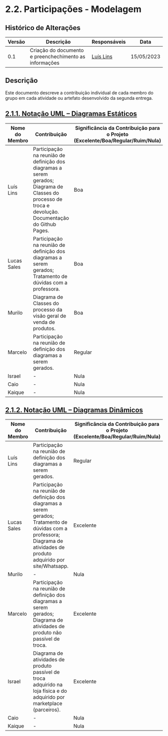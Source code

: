 # 2.2. Participações - Modelagem

## Histórico de Alterações

| Versão | Descrição                                              | Responsáveis                                 | Data       |
| ------ | ------------------------------------------------------ | -------------------------------------------- | ---------- |
| 0.1    | Criação do documento e preenchechimento as informações | [Luís Lins](https://github.com/luisgaboardi) | 15/05/2023 |

## Descrição

Este documento descreve a contribuição individual de cada membro do grupo em cada atividade ou artefato desenvolvido da segunda entrega.

## [2.1.1. Notação UML – Diagramas Estáticos](Modelagem/2.1.1.UMLEstaticos.md)

| Nome do Membro | Contribuição                                                                                                                                            | Significância da Contribuição para o Projeto (Excelente/Boa/Regular/Ruim/Nula) |
| -------------- | ------------------------------------------------------------------------------------------------------------------------------------------------------- | ------------------------------------------------------------------------------ |
| Luís Lins      | Participação na reunião de definição dos diagramas a serem gerados; Diagrama de Classes do processo de troca e devolução. Documentação do Github Pages. | Boa                                                                            |
| Lucas Sales    | Participação na reunião de definição dos diagramas a serem gerados; Tratamento de dúvidas com a professora.                                             | Boa                                                                            |
| Murilo         | Diagrama de Classes do processo da visão geral de venda de produtos.                                                                                    | Boa                                                                            |
| Marcelo        | Participação na reunião de definição dos diagramas a serem gerados.                                                                                     | Regular                                                                        |
| Israel         | \-                                                                                                                                                      | Nula                                                                           |
| Caio           | \-                                                                                                                                                      | Nula                                                                           |
| Kaique         | \-                                                                                                                                                      | Nula                                                                           |

## [2.1.2. Notação UML – Diagramas Dinâmicos](Modelagem/2.1.2.UMLDinamicos.md)

| Nome do Membro | Contribuição                                                                                                                                                               | Significância da Contribuição para o Projeto (Excelente/Boa/Regular/Ruim/Nula) |
| -------------- | -------------------------------------------------------------------------------------------------------------------------------------------------------------------------- | ------------------------------------------------------------------------------ |
| Luís Lins      | Participação na reunião de definição dos diagramas a serem gerados.                                                                                                        | Regular                                                                        |
| Lucas Sales    | Participação na reunião de definição dos diagramas a serem gerados; Tratamento de dúvidas com a professora; Diagrama de atividades de produto adquirido por site/Whatsapp. | Excelente                                                                      |
| Murilo         | \-                                                                                                                                                                         | Nula                                                                           |
| Marcelo        | Participação na reunião de definição dos diagramas a serem gerados; Diagrama de atividades de produto não passível de troca.                                               | Excelente                                                                      |
| Israel         | Diagrama de atividades de produto passível de troca adquirido na loja física e do adquirido por marketplace (parceiros).                                                   | Excelente                                                                      |
| Caio           | \-                                                                                                                                                                         | Nula                                                                           |
| Kaique         | \-                                                                                                                                                                         | Nula                                                                           |
